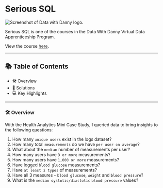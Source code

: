 # Serious SQL

![Screenshot of Data with Danny logo.](https://user-images.githubusercontent.com/81607668/128655887-038f2b02-0e9d-44b0-b632-594134bf3d56.png)

Serious SQL is one of the courses in the Data With Danny Virtual Data Apprenticeship Program.

View the course [here](https://www.datawithdanny.com/courses/serious-sql).

-------------------------------------

## 📚 Table of Contents
- 🛠️ Overview
- 🚀 Solutions
- 💻 Key Highlights

--------------------------------------

### 🛠️ Overview

With the Health Analytics Mini Case Study, I queried data to bring insights to the following questions:

1. How many `unique users` exist in the logs dataset?
2. How many total `measurements` do we have `per user on average`?
3. What about the `median` number of measurements per user?
4. How many users have `3 or more` measurements?
5. How many users have `1,000 or more` measurements?
6. Have logged `blood glucose` measurements?
7. Have `at least 2 types` of measurements?
8. Have all 3 measures - `blood glucose`, `weight` and `blood pressure`?
9. What is the `median systolic/diastolic` `blood pressure` values?
